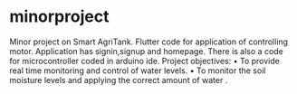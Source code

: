 # minorproject
Minor project on Smart AgriTank.
Flutter code for application of controlling motor.
Application has signin,signup and homepage.
There is also a code for microcontroller coded in arduino ide.
Project objectives:  •	To provide real time monitoring and control of water levels. •	To monitor the soil moisture levels and applying the correct amount of water .

